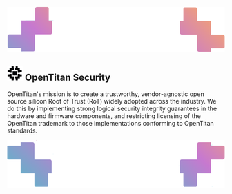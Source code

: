 ![Header image](../images/ottop.png)
## ![OpenTitan logo](../images/otlogo.png) OpenTitan Security

OpenTitan's mission is to create a trustworthy, vendor-agnostic open source silicon Root of Trust (RoT) widely adopted across the industry. 
We do this by implementing strong logical security integrity guarantees in the hardware and firmware components, and restricting licensing of the OpenTitan trademark to those implementations conforming to OpenTitan standards.

![Header image](../images/otbot.png)